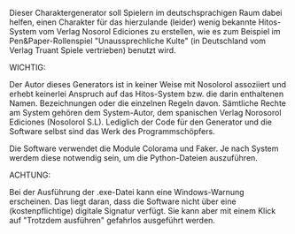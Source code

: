 Dieser Charaktergenerator soll Spielern im deutschsprachigen Raum dabei helfen, einen Charakter für das hierzulande (leider) wenig bekannte Hitos-System vom Verlag Nosorol Ediciones zu erstellen, wie es zum Beispiel im Pen&Paper-Rollenspiel "Unaussprechliche Kulte" (in Deutschland vom Verlag Truant Spiele vertrieben) benutzt wird.

WICHTIG:

Der Autor dieses Generators ist in keiner Weise mit Nosolorol assoziiert und erhebt keinerlei Anspruch auf das Hitos-System bzw. die darin enthaltenen Namen. Bezeichnungen oder die einzelnen Regeln davon. Sämtliche Rechte am System gehören dem System-Autor, dem spanischen Verlag Norosorol Ediciones (Nosolorol S.L).
Lediglich der Code für den Generator und die Software selbst sind das Werk des Programmschöpfers.

Die Software verwendet die Module Colorama und Faker. Je nach System werdem diese notwendig sein, um die Python-Dateien auszuführen.

ACHTUNG:

Bei der Ausführung der .exe-Datei kann eine Windows-Warnung erscheinen. Das liegt daran, dass die Software nicht über eine (kostenpflichtige) digitale Signatur verfügt. Sie kann aber mit einem Klick auf "Trotzdem ausführen" gefahrlos ausgeführt werden.
